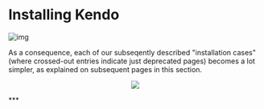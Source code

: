# Installing Kendo

![img](http://solvewithsoftware.com/portals/0/Images/kendo-ui-logo.png)


As a consequence, each of our subseqently described "installation cases" (where crossed-out entries indicate just deprecated pages) becomes a lot simpler, as explained on subsequent pages in this section.

<p align=center>
  <img src="https://user-images.githubusercontent.com/2712405/30750872-992470c8-9f85-11e7-8f1a-a799eccc4ce1.png"></img>
</p>
***
  